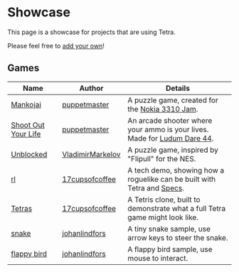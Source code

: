 # Showcase

This page is a showcase for projects that are using Tetra.

Please feel free to [add your own](https://github.com/17cupsofcoffee/tetra-www/edit/master/src/showcase.md)!

## Games

| Name | Author | Details |
| --- | --- | --- |
| [Mankojai](https://puppetmaster.itch.io/mankojai) | [puppetmaster](https://puppetmaster.itch.io) | A puzzle game, created for the [Nokia 3310 Jam](https://itch.io/jam/3310jam). | 
| [Shoot Out Your Life](https://puppetmaster.itch.io/shoot-out-your-life) | [puppetmaster](https://puppetmaster.itch.io) | An arcade shooter where your ammo is your lives. Made for [Ludum Dare 44](https://ldjam.com/events/ludum-dare/44). | 
| [Unblocked](https://github.com/VladimirMarkelov/unblocked) | [VladimirMarkelov](https://github.com/VladimirMarkelov) | A puzzle game, inspired by "Flipull" for the NES.
| [rl](https://github.com/17cupsofcoffee/rl) | [17cupsofcoffee](https://github.com/17cupsofcoffee) | A tech demo, showing how a roguelike can be built with Tetra and [Specs](https://github.com/slide-rs/specs). |
| [Tetras](https://tetra.seventeencups.net/examples) | [17cupsofcoffee](https://github.com/17cupsofcoffee) | A Tetris clone, built to demonstrate what a full Tetra game might look like. |
| [snake](https://github.com/programmeramera/snake-in-tetra) | [johanlindfors](https://github.com/johanlindfors) | A tiny snake sample, use arrow keys to steer the snake. |
| [flappy bird](https://github.com/programmeramera/flappy-in-rust) | [johanlindfors](https://github.com/johanlindfors) | A flappy bird sample, use mouse to interact. |
